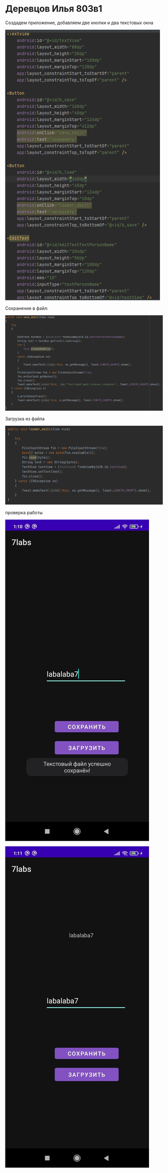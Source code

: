 # Деревцов Илья 803в1

Создадем приложение, добавляем две кнопки и два текстовых окна

<img src="1.png"></img>
        
Сохранение в файл:

<img src="2.png"></img>  

Загрузка из файла

<img src="3.png"></img>  
    
проверка работы

<img src="5.jpg"></img>  

<img src="4.jpg"></img>  
